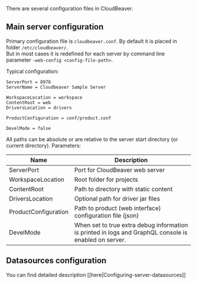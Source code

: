 There are several configuration files in CloudBeaver.

## Main server configuration 

Primary configuration file is `cloudbeaver.conf`. By default it is placed in folder `/etc/cloudbeaver/`.  
But in most cases it is redefined for each server by command line parameter `-web-config <config-file-path>`.

Typical configuration:
```preeprties
ServerPort = 8978
ServerName = Cloudbeaver Sample Server

WorkspaceLocation = workspace
ContentRoot = web
DriversLocation = drivers

ProductConfiguration = conf/product.conf

DevelMode = false
```

All paths can be absolute or are relative to the server start directory (or current directory).
Parameters:

Name|Description
---|---
ServerPort | Port for CloudBeaver web server
WorkspaceLocation | Root folder for projects
ContentRoot | Path to directory with static content
DriversLocation | Optional path for driver jar files
ProductConfiguration | Path to product (web interface) configuration file (json)
DevelMode | When set to true extra debug information is printed in logs and GraphQL console is enabled on server.

## Datasources configuration 

You can find detailed description [[here|Configuring-server-datasources]]